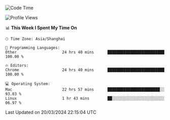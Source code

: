 <!--START_SECTION:waka-->
![Code Time](http://img.shields.io/badge/Code%20Time-2%2C054%20hrs%2052%20mins-blue)

![Profile Views](http://img.shields.io/badge/Profile%20Views-3-blue)

📊 **This Week I Spent My Time On** 

```text
🕑︎ Time Zone: Asia/Shanghai

💬 Programming Languages: 
Other                    24 hrs 40 mins      █████████████████████████   100.00 % 

🔥 Editors: 
Chrome                   24 hrs 40 mins      █████████████████████████   100.00 % 

💻 Operating System: 
Mac                      22 hrs 57 mins      ███████████████████████░░   93.03 % 
Linux                    1 hr 43 mins        ██░░░░░░░░░░░░░░░░░░░░░░░   06.97 % 
```


 Last Updated on 20/03/2024 22:15:04 UTC
<!--END_SECTION:waka-->